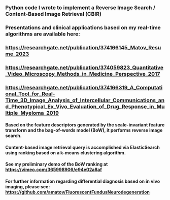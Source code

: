 ### Python code I wrote to implement a Reverse Image Search / Content-Based Image Retrieval (CBIR)

### Presentations and clinical applications based on my real-time algorithms are available here: 

### https://researchgate.net/publication/374166145_Matov_Resume_2023

### https://researchgate.net/publication/374059823_Quantitative_Video_Microscopy_Methods_in_Medicine_Perspective_2017

### https://researchgate.net/publication/374166319_A_Computational_Tool_for_Real-Time_3D_Image_Analysis_of_Intercellular_Communications_and_Phenotypical_Ex_Vivo_Evaluation_of_Drug_Response_in_Multiple_Myeloma_2019

####  Based on the feature descriptors generated by the scale-invariant feature transform and the bag-of-words model (BoW), it performs reverse image search. 

#### Content-based image retrieval query is accomplished via ElasticSearch using ranking based on a k-means clustering algorithm.

#### See my preliminary demo of the BoW ranking at https://vimeo.com/365998906/e94e02a8af

#### For further information regarding differential diagnosis based on in vivo imaging, please see: https://github.com/amatov/FluorescentFundusNeurodegeneration
